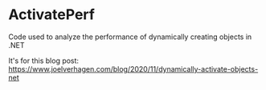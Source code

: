# ActivatePerf
Code used to analyze the performance of dynamically creating objects in .NET

It's for this blog post:
https://www.joelverhagen.com/blog/2020/11/dynamically-activate-objects-net
